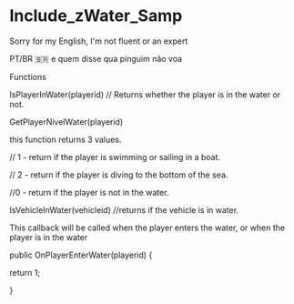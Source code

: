 # Include_zWater_Samp

Sorry for my English, I'm not fluent or an expert

PT/BR 🇧🇷
e quem disse qua pinguim não voa

Functions

IsPlayerInWater(playerid)
// Returns whether the player is in the water or not.

GetPlayerNivelWater(playerid)

this function returns 3 values.
 
// 1 - return if the player is swimming or sailing in a boat.

// 2 - return if the player is diving to the bottom of the sea.

//0 - return if the player is not in the water.

IsVehicleInWater(vehicleid)
//returns if the vehicle is in water.


This callback will be called when the player enters the water, or when the player is in the water

public OnPlayerEnterWater(playerid)
{

   return 1;
   
}
